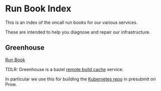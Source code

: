 # Run Book Index

This is an index of the oncall run books for our various services.

These are intended to help you diagnose and repair our infrastructure.

<!--TODO: add short entries for each service we host-->

## Greenhouse

[Run Book][greenhouse-runbook]

TDLR: Greenhouse is a bazel [remote build cache] service.

In particular we use this for building the [Kubernetes repo][kubernetes-repo] 
in presubmit on Prow.

<!--URLS-->
[kubernetes-repo]: https://github.com/kubernetes/kubernetes
[greenhouse-runbook]: ./../greenhouse/runbook.md
[remote build cache]: https://docs.bazel.build/versions/master/remote-caching.html
